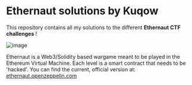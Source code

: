 # Ethernaut solutions by Kuqow
This repository contains all my solutions to the different **Ethernaut CTF challenges** !

![image](https://user-images.githubusercontent.com/63405640/212954455-5b924b75-74c1-4942-870a-1018e7ee79e3.png)

Ethernaut is a Web3/Solidity based wargame meant to be played in the Ethereum Virtual Machine. Each level is a smart contract that needs to be 'hacked'.
You can find the current, official version at: [ethernaut.openzeppelin.com](ethernaut.openzeppelin.com)
